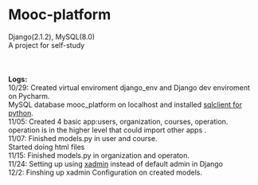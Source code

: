 # Mooc-platform
Django(2.1.2), MySQL(8.0) <br>
A project for self-study <br>
<br>
<br>
<br>
<b>Logs:</b><br>
10/29:
Created virtual enviroment django_env and Django dev enviroment on Pycharm.<br>
MySQL database mooc_platform on localhost and installed [sqlclient for python](https://github.com/PyMySQL/mysqlclient-python).<br>
11/05:
Created 4 basic app:users, organization, courses, operation. operation is in the higher level that could import other apps .<br>
11/07:
Finished models.py in user and course. <br>
Started doing html files<br>
11/15:
Finished models.py in organization and operaton. <br>
11/24:
Setting up using [xadmin](https://github.com/sshwsfc/xadmin) instead of default admin in Django<br>
12/2:
Finshing up xadmin Configuration on created models.
